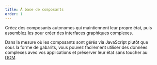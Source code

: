 ```yaml
---
title: À base de composants
order: 1
---
```


Créez des composants autonomes qui maintiennent leur propre état, puis assemblez les pour créer des interfaces graphiques complexes.

Dans la mesure où les composants sont gérés via JavaScript plutôt que sous la forme de gabarits, vous pouvez facilement utiliser des données complexes avec vos applications et préserver leur état sans toucher au <abbr lang="en" title="Document Object Model">DOM</abbr>.
